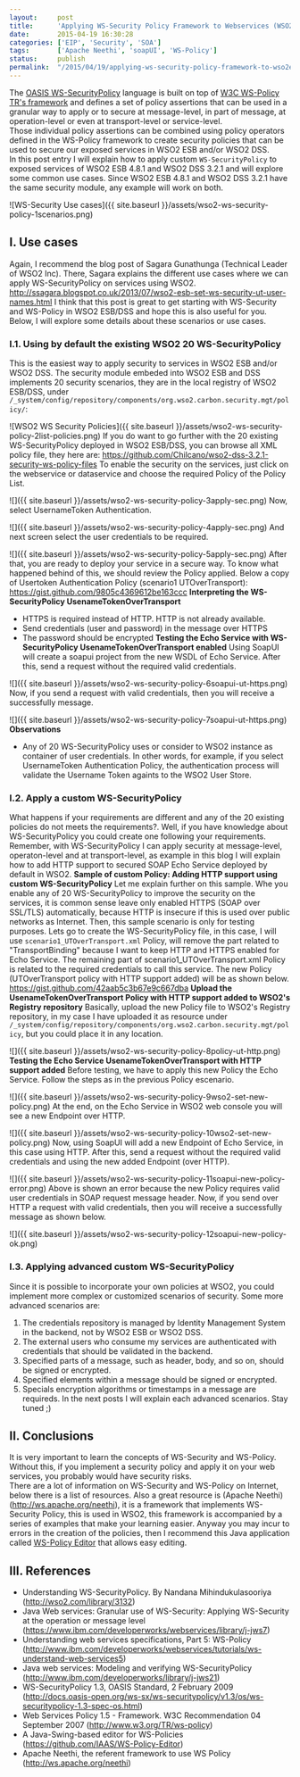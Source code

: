 ```yaml
---
layout:     post
title:      'Applying WS-Security Policy Framework to Webservices (WSO2 ESB) and Dataservices (WSO2 DSS)'
date:       2015-04-19 16:30:28
categories: ['EIP', 'Security', 'SOA']
tags:       ['Apache Neethi', 'soapUI', 'WS-Policy']
status:     publish 
permalink:  "/2015/04/19/applying-ws-security-policy-framework-to-wso2esb-wso2dss/"
---
```

The [OASIS WS-SecurityPolicy](http://docs.oasis-open.org/ws-sx/ws-securitypolicy/v1.3/os/ws-securitypolicy-1.3-spec-os.html) language is built on top of [W3C WS-Policy TR's framework](http://www.w3.org/TR/ws-policy) and defines a set of policy assertions that can be used in a granular way to apply or to secure at message-level, in part of message, at operation-level or even at transport-level or service-level.  
Those individual policy assertions can be combined using policy operators defined in the WS-Policy framework to create security policies that can be used to secure our exposed services in WSO2 ESB and/or WSO2 DSS.  
In this post entry I will explain how to apply custom `WS-SecurityPolicy` to exposed services of WSO2 ESB 4.8.1 and WSO2 DSS 3.2.1 and will explore some common use cases. Since WSO2 ESB 4.8.1 and WSO2 DSS 3.2.1 have the same security module, any example will work on both.

![WS-Security Use cases]({{ site.baseurl }}/assets/wso2-ws-security-policy-1scenarios.png)

<!-- more -->

## I. Use cases
Again, I recommend the blog post of Sagara Gunathunga (Technical Leader of WSO2 Inc). There, Sagara explains the different use cases where we can apply WS-SecurityPolicy on services using WSO2. http://ssagara.blogspot.co.uk/2013/07/wso2-esb-set-ws-security-ut-user-names.html I think that this post is great to get starting with WS-Security and WS-Policy in WSO2 ESB/DSS and hope this is also useful for you.
Below, I will explore some details about these scenarios or use cases.

### I.1. Using by default the existing WSO2 20 WS-SecurityPolicy
This is the easiest way to apply security to services in WSO2 ESB and/or WSO2 DSS. The security module embeded into WSO2 ESB and DSS implements 20 security scenarios, they are in the local registry of WSO2 ESB/DSS, under `/_system/config/repository/components/org.wso2.carbon.security.mgt/policy/`:  

![WSO2 WS Security Policies]({{ site.baseurl }}/assets/wso2-ws-security-policy-2list-policies.png)
If you do want to go further with the 20 existing WS-SecurityPolicy deployed in WSO2 ESB/DSS, you can browse all XML policy file, they here are: https://github.com/Chilcano/wso2-dss-3.2.1-security-ws-policy-files
To enable the security on the services, just click on the webservice or dataservice and choose the required Policy of the Policy List.  

![]({{ site.baseurl }}/assets/wso2-ws-security-policy-3apply-sec.png)
Now, select UsernameToken Authentication.  

![]({{ site.baseurl }}/assets/wso2-ws-security-policy-4apply-sec.png)
And next screen select the user credentials to be required.  

![]({{ site.baseurl }}/assets/wso2-ws-security-policy-5apply-sec.png)
After that, you are ready to deploy your service in a secure way. To know what happened behind of this, we should review the Policy applied. Below a copy of Usertoken Authentication Policy (scenario1 UTOverTransport):  
https://gist.github.com/9805c4369612be163ccc
 **Interpreting the WS-SecurityPolicy UsenameTokenOverTransport**
  * HTTPS is required instead of HTTP. HTTP is not already available. 
  * Send credentials (user and password) in the message over HTTPS 
  * The password should be encrypted 
**Testing the Echo Service with WS-SecurityPolicy UsenameTokenOverTransport enabled**
Using SoapUI will create a soapui project from the new WSDL of Echo Service. After this, send a request without the required valid credentials.  

![]({{ site.baseurl }}/assets/wso2-ws-security-policy-6soapui-ut-https.png)
Now, if you send a request with valid credentials, then you will receive a successfully message.  

![]({{ site.baseurl }}/assets/wso2-ws-security-policy-7soapui-ut-https.png)
 **Observations**
  * Any of 20 WS-SecurityPolicy uses or consider to WSO2 instance as container of user credentials. In other words, for example, if you select UsernameToken Authentication Policy, the authentication process will validate the Username Token againts to the WSO2 User Store.

### I.2. Apply a custom WS-SecurityPolicy
What happens if your requirements are different and any of the 20 existing policies do not meets the requirements?. Well, if you have knowledge about WS-SecurityPolicy you could create one following your requirements. Remember, with WS-SecurityPolicy I can apply security at message-level, operaton-level and at transport-level, as example in this blog I will explain how to add HTTP support to secured SOAP Echo Service deployed by default in WSO2.
**Sample of custom Policy: Adding HTTP support using custom WS-SecurityPolicy**
Let me explain further on this sample. Whe you enable any of 20 WS-SecurityPolicy to improve the security on the services, it is common sense leave only enabled HTTPS (SOAP over SSL/TLS) automatically, because HTTP is insecure if this is used over public networks as Internet. Then, this sample scenario is only for testing purposes. Lets go to create the WS-SecurityPolicy file, in this case, I will use `scenario1_UTOverTransport.xml` Policy, will remove the part related to "TransportBinding" because I want to keep HTTP and HTTPS enabled for Echo Service.
The remaining part of scenario1_UTOverTransport.xml Policy is related to the required credentials to call this service. The new Policy (UTOverTransport policy with HTTP support added) will be as shown below.  
https://gist.github.com/42aab5c3b67e9c667dba
**Upload the UsenameTokenOverTransport Policy with HTTP support added to WSO2's Registry repository**
Basically, upload the new Policy file to WSO2's Registry repository, in my case I have uploaded it as resource under `/_system/config/repository/components/org.wso2.carbon.security.mgt/policy`, but you could place it in any location.  

![]({{ site.baseurl }}/assets/wso2-ws-security-policy-8policy-ut-http.png)
**Testing the Echo Service UsenameTokenOverTransport with HTTP support added**
Before testing, we have to apply this new Policy the Echo Service. Follow the steps as in the previous Policy escenario.  

![]({{ site.baseurl }}/assets/wso2-ws-security-policy-9wso2-set-new-policy.png)
At the end, on the Echo Service in WSO2 web console you will see a new Endpoint over HTTP.  

![]({{ site.baseurl }}/assets/wso2-ws-security-policy-10wso2-set-new-policy.png)
Now, using SoapUI will add a new Endpoint of Echo Service, in this case using HTTP. After this, send a request without the required valid credentials and using the new added Endpoint (over HTTP).  

![]({{ site.baseurl }}/assets/wso2-ws-security-policy-11soapui-new-policy-error.png)
Above is shown an error because the new Policy requires valid user credentials in SOAP request message header. Now, if you send over HTTP a request with valid credentials, then you will receive a successfully message as shown below.  

![]({{ site.baseurl }}/assets/wso2-ws-security-policy-12soapui-new-policy-ok.png)

### I.3. Applying advanced custom WS-SecurityPolicy
Since it is possible to incorporate your own policies at WSO2, you could implement more complex or customized scenarios of security. Some more advanced scenarios are:
  1. The credentials repository is managed by Identity Management System in the backend, not by WSO2 ESB or WSO2 DSS.
  2. The external users who consume my services are authenticated with credentials that should be validated in the backend.
  3. Specified parts of a message, such as header, body, and so on, should be signed or encrypted.
  4. Specified elements within a message should be signed or encrypted.
  5. Specials encryption algorithms or timestamps in a message are requireds.
In the next posts I will explain each advanced scenarios. Stay tuned ;)

## II. Conclusions
It is very important to learn the concepts of WS-Security and WS-Policy. Without this, if you implement a security policy and apply it on your web services, you probably would have security risks.  
There are a lot of information on WS-Security and WS-Policy on Internet, below there is a list of resources. Also a great resource is (Apache Neethi)(http://ws.apache.org/neethi), it is a framework that implements WS-Security Policy, this is used in WSO2, this framework is accompanied by a series of examples that make your learning easier. Anyway you may incur to errors in the creation of the policies, then I recommend this Java application called [WS-Policy Editor](https://github.com/IAAS/WS-Policy-Editor) that allows easy editing.

## III. References
  * Understanding WS-SecurityPolicy. By Nandana Mihindukulasooriya (http://wso2.com/library/3132)
  * Java Web services: Granular use of WS-Security: Applying WS-Security at the operation or message level (https://www.ibm.com/developerworks/webservices/library/j-jws7)
  * Understanding web services specifications, Part 5: WS-Policy (http://www.ibm.com/developerworks/webservices/tutorials/ws-understand-web-services5)
  * Java web services: Modeling and verifying WS-SecurityPolicy (http://www.ibm.com/developerworks/library/j-jws21)
  * WS-SecurityPolicy 1.3, OASIS Standard, 2 February 2009 (http://docs.oasis-open.org/ws-sx/ws-securitypolicy/v1.3/os/ws-securitypolicy-1.3-spec-os.html)
  * Web Services Policy 1.5 - Framework. W3C Recommendation 04 September 2007 (http://www.w3.org/TR/ws-policy)
  * A Java-Swing-based editor for WS-Policies (https://github.com/IAAS/WS-Policy-Editor)
  * Apache Neethi, the referent framework to use WS Policy (http://ws.apache.org/neethi)
